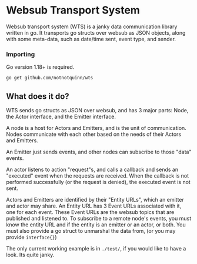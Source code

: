 # Websub Transport System

Websub transport system (WTS) is a janky data communication library written in go. It transports go structs over websub as JSON objects, along with some meta-data, such as date/time sent, event type, and sender.

### Importing

Go version 1.18+ is required.
```bash
go get github.com/notnotquinn/wts
```

## What does it do?

WTS sends go structs as JSON over websub, and has 3 major parts: Node, the Actor interface, and the Emitter interface.

A node is a host for Actors and Emitters, and is the unit of communication. Nodes communicate with each other based on the needs of their Actors and Emitters.

An Emitter just sends events, and other nodes can subscribe to those "data" events.

An actor listens to action "request"s, and calls a callback and sends an "executed" event when the requests are received. When the callback is not performed successfully (or the request is denied), the executed event is not sent.

Actors and Emitters are identified by their "Entity URLs", which an emitter and actor may share. An Entity URL has 3 Event URLs associated with it, one for each event. These Event URLs are the websub topics that are published and listened to. To subscribe to a remote node's events, you must know the entity URL and if the entity is an emitter or an actor, or both. You must also provide a go struct to unmarshal the data from, (or you may provide `interface{}`)

The only current working example is in `./test/`, if you would like to have a look. Its quite janky.
